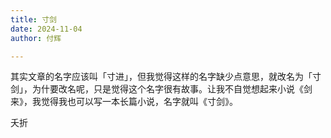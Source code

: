 ```yaml
---
title: 寸剑
date: 2024-11-04
author: 付辉

---
```


其实文章的名字应该叫「寸进」，但我觉得这样的名字缺少点意思，就改名为「寸剑」，为什要改名呢，只是觉得这个名字很有故事。让我不自觉想起来小说《剑来》，我觉得我也可以写一本长篇小说，名字就叫《寸剑》。

夭折
